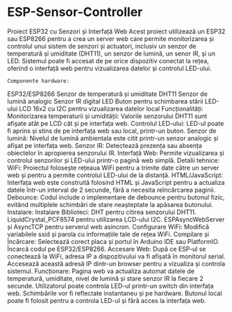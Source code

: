   # ESP-Sensor-Controller
 Proiect ESP32  cu Senzori și Interfață Web
Acest proiect utilizează un ESP32 sau ESP8266 pentru a crea un server web care permite monitorizarea și controlul unui sistem de senzori și actuatori, inclusiv un senzor de temperatură și umiditate (DHT11), un senzor de lumină, un senor IR, și un LED. Sistemul poate fi accesat de pe orice dispozitiv conectat la rețea, oferind o interfață web pentru vizualizarea datelor și controlul LED-ului.

    Componente hardware:
ESP32/ESP8266
Senzor de temperatură și umiditate DHT11
Senzor de lumină analogic
Senzor IR digital
LED
Buton pentru schimbarea stării LED-ului
LCD 16x2 cu I2C pentru vizualizarea datelor local
    Funcționalități:
Monitorizarea temperaturii și umidității: Valorile senzorului DHT11 sunt afișate atât pe LCD cât și pe interfața web.
Controlul LED-ului: LED-ul poate fi aprins și stins de pe interfața web sau local, printr-un buton.
Senzor de lumină: Nivelul de lumină ambientala este citit printr-un senzor analogic și afișat pe interfața web.
Senzor IR: Detectează prezența sau absența obiectelor în apropierea senzorului IR.
Interfață Web: Permite vizualizarea și controlul senzorilor și LED-ului printr-o pagină web simplă.
    Detalii tehnice:
WiFi: Proiectul folosește rețeaua WiFi pentru a trimite date către un server web și pentru a permite controlul LED-ului de la distanță.
HTML/JavaScript: Interfața web este construită folosind HTML și JavaScript pentru a actualiza datele într-un interval de 2 secunde, fără a necesita reîncărcarea paginii.
Debounce: Codul include o implementare de debounce pentru butonul fizic, evitând multiplele schimbări de stare neașteptate la apăsarea butonului.
  Instalare:
  Instalare Biblioteci:
DHT pentru citirea senzorului DHT11.
LiquidCrystal_PCF8574 pentru utilizarea LCD-ului I2C.
ESPAsyncWebServer și AsyncTCP pentru serverul web asincron.
  Configurare WiFi:
Modifică variabilele ssid și parola cu informațiile tale de rețea WiFi.
  Compilare și Încărcare:
Selectează corect placa și portul în Arduino IDE sau PlatformIO.
Încarcă codul pe ESP32/ESP8266.
  Accesare Web:
După ce ESP-ul se conectează la WiFi, adresa IP a dispozitivului va fi afișată în monitorul serial. Accesează această adresă IP dintr-un browser pentru a vizualiza și controla sistemul.
  Funcționare:
Pagina web va actualiza automat datele de temperatură, umiditate, nivel de lumină și stare senzor IR la fiecare 2 secunde.
Utilizatorul poate controla LED-ul printr-un switch din interfața web. Schimbările vor fi reflectate instantaneu și pe hardware.
Butonul local poate fi folosit pentru a controla LED-ul și fără acces la interfața web.
